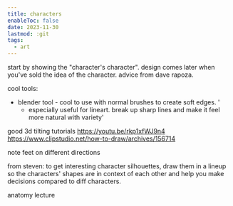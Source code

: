 ```yaml
---
title: characters
enableToc: false
date: 2023-11-30
lastmod: :git
tags:
  - art
---
```

start by showing the "character's character". design comes later when you've sold 
the idea of the character. advice from dave rapoza.

cool tools:
- blender tool - cool to use with normal brushes to create soft edges. '
	- especially useful for lineart. break up sharp lines and make it feel more natural with variety'

good 3d tilting tutorials https://youtu.be/rkp1xfWJ9n4
https://www.clipstudio.net/how-to-draw/archives/156714

note feet on different directions

from steven: to get interesting character silhouettes, draw them in a lineup so
the characters' shapes are in context of each other and help you make decisions
compared to diff characters.

anatomy lecture